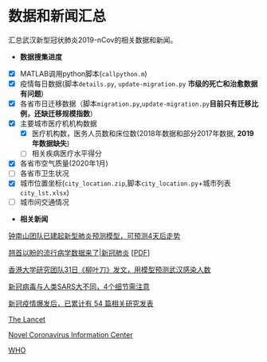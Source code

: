# 数据和新闻汇总
汇总武汉新型冠状肺炎2019-nCov的相关数据和新闻。

- **数据搜集进度**
- [x] MATLAB调用python脚本(`callpython.m`)
- [x] 疫情每日数据(脚本`details.py`, `update-migration.py` **市级的死亡和治愈数据有问题**)
- [x] 各省市日迁移数据（脚本`migration.py`,`update-migration.py`**目前只有迁移比例，还缺迁移规模指数**）
- [x] 主要城市医疗机机构数据
  - [x] 医疗机构数，医务人员数和床位数(2018年数据和部分2017年数据, **2019年数据缺失**)
  - [ ] 相关疾病医疗水平得分
- [x] 各省市空气质量(2020年1月)
- [ ] 各省市卫生状况
- [x] 城市位置坐标(`city_location.zip`,脚本`city_location.py`+城市列表`city_lst.xlsx`)
- [ ] 城市间交通情况

- **相关新闻**

[钟南山团队已建起新型肺炎预测模型，可预测4天后走势](https://new.qq.com/rain/a/20200130A0HX7M)

[翘首以盼的流行病学数据来了|新冠肺炎](https://mp.weixin.qq.com/s?__biz=MzIxNTc4NzU0MQ==&mid=2247494151&idx=2&sn=223fef93383f3e042c572156cde0f3c4&chksm=97905b7da0e7d26b7376f79f2a77add1b2c50bcd315dbc51ad1fe189354157d097da8b79b167&mpshare=1&scene=1&srcid=&sharer_sharetime=1580396797427&sharer_shareid=1c3b4ac84aa42f6bf405164e6731d21f&key=f792e9bfa7650c33023d9bfbc9f5ee25f2a0ef2b0216e462dda8cb589bdcbe5cff61888f15d99592ca9db136a3df0aaf827b6cc3dce0b6cd179982c6b94a3d2ecd034ad084423a4e02cd832a65df40fe&ascene=1&uin=MTY3MjA1ODYyNA%3D%3D&devicetype=Windows+10&version=6208006f&lang=zh_CN&exportkey=AiiCFq%2FEhiQZiomckePcpuA%3D&pass_ticket=zVrIvk%2Bb4t0QXqU7z1wFxsuz%2BWJTNqw7lAZbPCMCPqHMWhQC3kpsel3X4E8rEWD%2F) [[PDF](https://www.nejm.org/doi/full/10.1056/NEJMoa2001316?query=main_nav_lg)]

[香港大学研究团队31日《柳叶刀》发文，用模型预测武汉感染人数](https://baijiahao.baidu.com/s?id=1657305175890163217&wfr=spider&for=pc)

[新冠病毒与人类SARS大不同，4个细节需注意](https://www.thepaper.cn/newsDetail_forward_5723351)

[新冠疫情爆发后，已累计有 54 篇相关研究发表](https://mp.weixin.qq.com/s/W4_rJTEgnuQ4-pe5hU5ysQ)

[The Lancet](https://www.thelancet.com/coronavirus?dgcid=kr_pop-up_tlcoronavirus20)

[Novel Coronavirus Information Center](https://www.elsevier.com/connect/coronavirus-information-center)

[WHO](https://www.who.int/emergencies/diseases/novel-coronavirus-2019)

